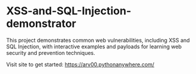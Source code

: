 # XSS-and-SQL-Injection-demonstrator
This project demonstrates common web vulnerabilities, including XSS and SQL Injection, with interactive examples and payloads for learning web security and prevention techniques.

Visit site to get started: https://arv00.pythonanywhere.com/
